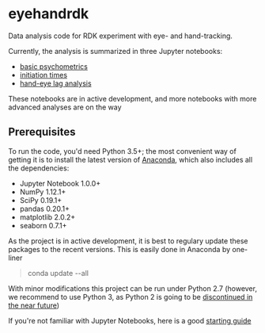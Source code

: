 # eyehandrdk
Data analysis code for RDK experiment with eye- and hand-tracking.

Currently, the analysis is summarized in three Jupyter notebooks:

- [basic psychometrics](https://github.com/cherepaha/eyehandrdk/blob/master/psychometrics.ipynb)
- [initiation times](https://github.com/cherepaha/eyehandrdk/blob/master/initiation_times.ipynb)
- [hand-eye lag analysis](https://github.com/cherepaha/eyehandrdk/blob/master/eye_hand_lags.ipynb)

These notebooks are in active development, and more notebooks with more advanced analyses are on the way

## Prerequisites
To run the code, you'd need Python 3.5+; the most convenient way of getting it is to install the latest version of [Anaconda](https://www.anaconda.com/download/), which also includes all the dependencies:
- Jupyter Notebook 1.0.0+
- NumPy 1.12.1+
- SciPy 0.19.1+
- pandas 0.20.1+
- matplotlib 2.0.2+
- seaborn 0.7.1+

As the project is in active development, it is best to regulary update these packages to the recent versions. This is easily done in Anaconda by one-liner 

> conda update --all

With minor modifications this project can be run under Python 2.7 (however, we recommend to use Python 3, as Python 2 is going to be [discontinued in the near future](https://pythonclock.org/))

If you're not familiar with Jupyter Notebooks, here is a good [starting guide](http://jupyter-notebook-beginner-guide.readthedocs.io/en/latest/index.html)

